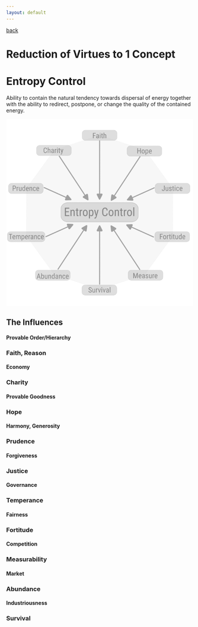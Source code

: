 ```yaml
---
layout: default
---
```

[back](./)

# Reduction of Virtues to 1 Concept

# Entropy Control

Ability to contain the natural tendency towards dispersal of energy together with the ability to redirect, postpone, or change the quality of the contained energy.

![Virtue - 1 Concept Graph](images/entropy.png)

## The Influences

#### Provable Order/Hierarchy


### Faith, Reason


#### Economy


### Charity


#### Provable Goodness


### Hope


#### Harmony, Generosity


### Prudence


#### Forgiveness


### Justice


#### Governance


### Temperance


#### Fairness


### Fortitude


#### Competition


### Measurability


#### Market


### Abundance


#### Industriousness


### Survival